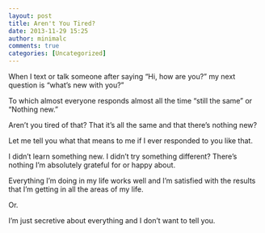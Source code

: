 ```yaml
---
layout: post
title: Aren't You Tired?
date: 2013-11-29 15:25
author: minimalc
comments: true
categories: [Uncategorized]
---
```

When I text or talk someone after saying “Hi, how are you?” my next question is “what’s new with you?” 

To which almost everyone responds almost all the time “still the same” or “Nothing new.”

Aren’t you tired of that? That it’s all the same and that there’s nothing new?

Let me tell you what that means to me if I ever responded to you like that.

I didn’t learn something new.
I didn’t try something different?
There’s nothing I’m absolutely grateful for or happy about.

Everything I’m doing in my life works well and I’m satisfied with the results that I’m getting in all the areas of my life. 

Or.

I’m just secretive about everything and I don’t want to tell you.
